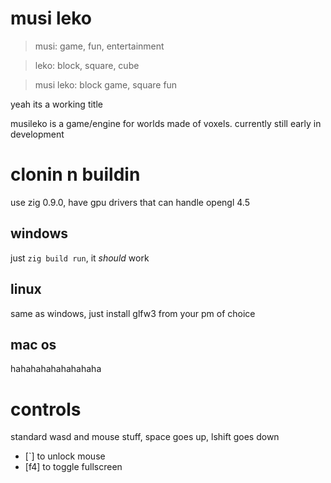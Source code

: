 # musi leko
> musi: game, fun, entertainment

> leko: block, square, cube

> musi leko: block game, square fun

yeah its a working title

musileko is a game/engine for worlds made of voxels. currently still early in development

# clonin n buildin
use zig 0.9.0, have gpu drivers that can handle opengl 4.5

## windows
just `zig build run`, it *should* work

## linux
same as windows, just install glfw3 from your pm of choice

## mac os
hahahahahahahahaha

# controls
standard wasd and mouse stuff, space goes up, lshift goes down
- \[`\] to unlock mouse
- \[f4\] to toggle fullscreen